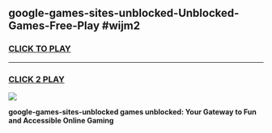 
## google-games-sites-unblocked-Unblocked-Games-Free-Play #wijm2
<h3>
<a href="https://us.freeplayer.one?title=google-games-sites-unblocked&ref=9M">CLICK TO PLAY</a></h3>
<hr>

<h3>
<a href="https://us.freeplayer.one?title=google-games-sites-unblocked&ref=9M">CLICK 2 PLAY</a>
  
</h3>

<a href="https://us.freeplayer.one?title=google-games-sites-unblocked&ref=9M"><img src="https://clearcache.store/games.png"></a>


**google-games-sites-unblocked games unblocked: Your Gateway to Fun and Accessible Online Gaming**
